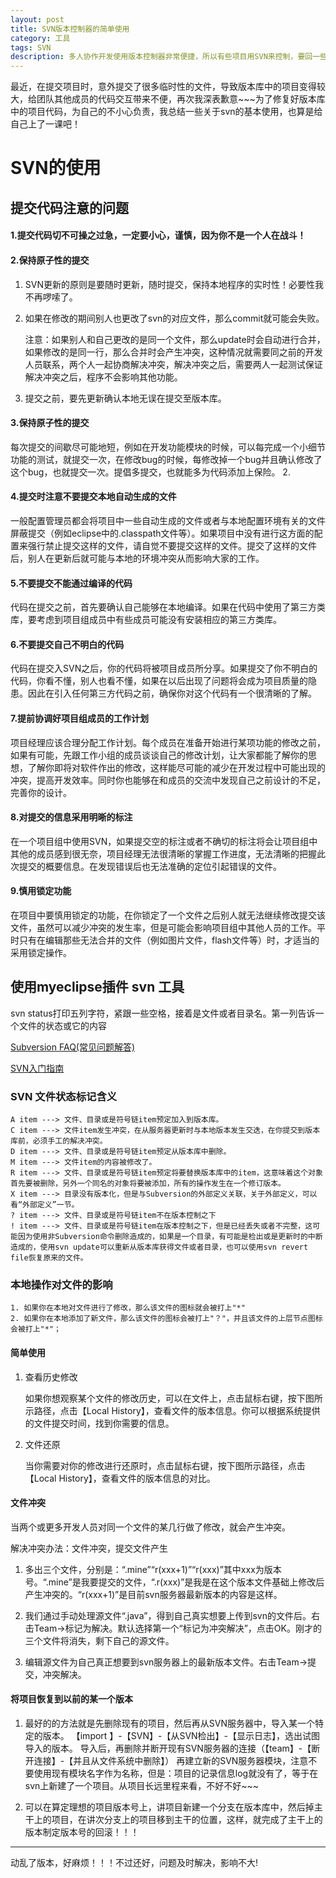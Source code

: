 ```yaml
---
layout: post
title: SVN版本控制器的简单使用
category: 工具
tags: SVN
description: 多人协作开发使用版本控制器非常便捷，所以有些项目用SVN来控制，要回一些基本的使用，便于团队成员之间协作，加快项目推进
---
```

最近，在提交项目时，意外提交了很多临时性的文件，导致版本库中的项目变得较大，给团队其他成员的代码交互带来不便，再次我深表歉意~~~为了修复好版本库中的项目代码，为自己的不小心负责，我总结一些关于svn的基本使用，也算是给自己上了一课吧！
# SVN的使用

## 提交代码注意的问题

#### 1.提交代码切不可操之过急，一定要小心，谨慎，因为你不是一个人在战斗！

#### 2.保持原子性的提交

1. SVN更新的原则是要随时更新，随时提交，保持本地程序的实时性！必要性我不再啰嗦了。
2. 如果在修改的期间别人也更改了svn的对应文件，那么commit就可能会失败。
	
	注意：如果别人和自己更改的是同一个文件，那么update时会自动进行合并，如果修改的是同一行，那么合并时会产生冲突，这种情况就需要同之前的开发人员联系，两个人一起协商解决冲突，解决冲突之后，需要两人一起测试保证解决冲突之后，程序不会影响其他功能。
	
3. 提交之前，要先更新确认本地无误在提交至版本库。

#### 3.保持原子性的提交

每次提交的间歇尽可能地短，例如在开发功能模块的时候，可以每完成一个小细节功能的测试，就提交一次，在修改bug的时候，每修改掉一个bug并且确认修改了这个bug，也就提交一次。提倡多提交，也就能多为代码添加上保险。
2.
#### 4.提交时注意不要提交本地自动生成的文件

一般配置管理员都会将项目中一些自动生成的文件或者与本地配置环境有关的文件屏蔽提交（例如eclipse中的.classpath文件等）。如果项目中没有进行这方面的配置来强行禁止提交这样的文件，请自觉不要提交这样的文件。提交了这样的文件后，别人在更新后就可能与本地的环境冲突从而影响大家的工作。

#### 5.不要提交不能通过编译的代码

代码在提交之前，首先要确认自己能够在本地编译。如果在代码中使用了第三方类库，要考虑到项目组成员中有些成员可能没有安装相应的第三方类库。

#### 6.不要提交自己不明白的代码

代码在提交入SVN之后，你的代码将被项目成员所分享。如果提交了你不明白的代码，你看不懂，别人也看不懂，如果在以后出现了问题将会成为项目质量的隐患。因此在引入任何第三方代码之前，确保你对这个代码有一个很清晰的了解。

#### 7.提前协调好项目组成员的工作计划

项目经理应该合理分配工作计划。每个成员在准备开始进行某项功能的修改之前，如果有可能，先跟工作小组的成员谈谈自己的修改计划，让大家都能了解你的思想，了解你即将对软件作出的修改，这样能尽可能的减少在开发过程中可能出现的冲突，提高开发效率。同时你也能够在和成员的交流中发现自己之前设计的不足，完善你的设计。

#### 8.对提交的信息采用明晰的标注

在一个项目组中使用SVN，如果提交空的标注或者不确切的标注将会让项目组中其他的成员感到很无奈，项目经理无法很清晰的掌握工作进度，无法清晰的把握此次提交的概要信息。在发现错误后也无法准确的定位引起错误的文件。

#### 9.慎用锁定功能

在项目中要慎用锁定的功能，在你锁定了一个文件之后别人就无法继续修改提交该文件，虽然可以减少冲突的发生率，但是可能会影响项目组中其他人员的工作。平时只有在编辑那些无法合并的文件（例如图片文件，flash文件等）时，才适当的采用锁定操作。

## 使用myeclipse插件 svn 工具

svn status打印五列字符，紧跟一些空格，接着是文件或者目录名。第一列告诉一个文件的状态或它的内容

[Subversion FAQ(常见问题解答)][svn]

[SVN入门指南][svn_about]

[svn_about]:http://www.imooo.com/ruanjiangongcheng/software/702301.htm 
"图文并茂"
[svn]:https://subversion.apache.org/faq.zh.html 
"比较全"

### SVN 文件状态标记含义

	A item ---> 文件、目录或是符号链item预定加入到版本库。
	C item ---> 文件item发生冲突，在从服务器更新时与本地版本发生交迭，在你提交到版本库前，必须手工的解决冲突。
	D item ---> 文件、目录或是符号链item预定从版本库中删除。
	M item ---> 文件item的内容被修改了。
	R item ---> 文件、目录或是符号链item预定将要替换版本库中的item，这意味着这个对象首先要被删除，另外一个同名的对象将要被添加，所有的操作发生在一个修订版本。
	X item ---> 目录没有版本化，但是与Subversion的外部定义关联，关于外部定义，可以看“外部定义”一节。
	? item ---> 文件、目录或是符号链item不在版本控制之下
	! item ---> 文件、目录或是符号链item在版本控制之下，但是已经丢失或者不完整，这可能因为使用非Subversion命令删除造成的，如果是一个目录，有可能是检出或是更新时的中断造成的，使用svn update可以重新从版本库获得文件或者目录，也可以使用svn revert file恢复原来的文件。



### 本地操作对文件的影响
	
	1. 如果你在本地对文件进行了修改，那么该文件的图标就会被打上"*"
	2. 如果你在本地添加了新文件，那么该文件的图标会被打上"？"，并且该文件的上层节点图标会被打上"*"；


#### 简单使用

1. 查看历史修改

	如果你想观察某个文件的修改历史，可以在文件上，点击鼠标右键，按下图所示路径，点击【Local History】，查看文件的版本信息。你可以根据系统提供的文件提交时间，找到你需要的信息。
2. 文件还原

	当你需要对你的修改进行还原时，点击鼠标右键，按下图所示路径，点击【Local History】，查看文件的版本信息的对比。

#### 文件冲突

当两个或更多开发人员对同一个文件的某几行做了修改，就会产生冲突。

解决冲突办法：文件冲突，提交文件产生

1. 多出三个文件，分别是：“.mine”“r(xxx+1)”“r(xxx)”其中xxx为版本号。“.mine”是我要提交的文件，“.r(xxx)”是我是在这个版本文件基础上修改后产生冲突的。“r(xxx+1)”是目前svn服务器最新版本的内容是这样。
2. 我们通过手动处理源文件“.java”，得到自己真实想要上传到svn的文件后。右击Team->标记为解决。默认选择第一个“标记为冲突解决”，点击OK。刚才的三个文件将消失，剩下自己的源文件。

3. 编辑源文件为自己真正想要到svn服务器上的最新版本文件。右击Team->提交，冲突解决。


#### 将项目恢复到以前的某一个版本

1. 最好的的方法就是先删除现有的项目，然后再从SVN服务器中，导入某一个特定的版本。
【import 】-【SVN】-【从SVN检出】-【显示日志】，选出试图导入的版本。
导入后，再删除并断开现有SVN服务器的连接（【team】-【断开连接】-【并且从文件系统中删除】）
再建立新的SVN服务器模块，注意不要使用现有模块名字作为名称，但是：项目的记录信息log就没有了，等于在svn上新建了一个项目。从项目长远里程来看，不好不好~~~

2. 可以在算定理想的项目版本号上，讲项目新建一个分支在版本库中，然后掉主干上的项目，在讲次分支上的项目移到主干的位置，这样，就完成了主干上的版本制定版本号的回滚！！！

---

动乱了版本，好麻烦！！！不过还好，问题及时解决，影响不大!